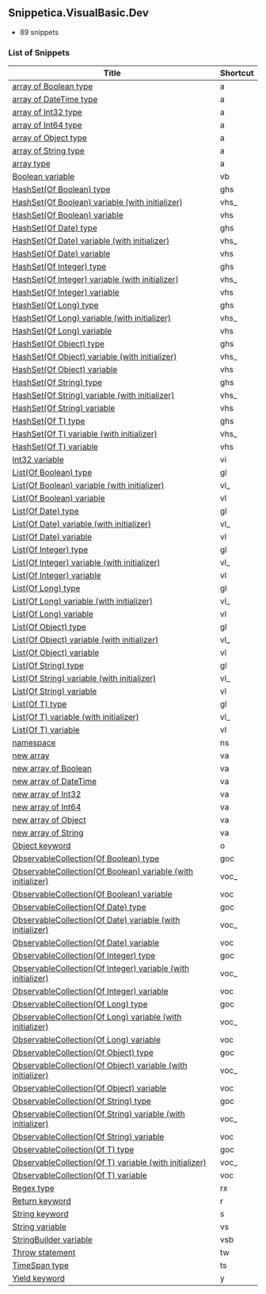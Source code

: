 ﻿## Snippetica.VisualBasic.Dev

* 89 snippets

### List of Snippets

Title | Shortcut
----- | --------
[array of Boolean type](_AutoGenerated/ArrayOfBooleanType.snippet)|a
[array of DateTime type](_AutoGenerated/ArrayOfDateTimeType.snippet)|a
[array of Int32 type](_AutoGenerated/ArrayOfInt32Type.snippet)|a
[array of Int64 type](_AutoGenerated/ArrayOfInt64Type.snippet)|a
[array of Object type](_AutoGenerated/ArrayOfObjectType.snippet)|a
[array of String type](_AutoGenerated/ArrayOfStringType.snippet)|a
[array type](_AutoGenerated/ArrayOfTType.snippet)|a
[Boolean variable](BooleanVariable.snippet)|vb
[HashSet\(Of Boolean\) type](_AutoGenerated/HashSetOfBooleanType.snippet)|ghs
[HashSet\(Of Boolean\) variable \(with initializer\)](_AutoGenerated/HashSetOfBooleanVariableWithInitializer.snippet)|vhs\_
[HashSet\(Of Boolean\) variable](_AutoGenerated/HashSetOfBooleanVariable.snippet)|vhs
[HashSet\(Of Date\) type](_AutoGenerated/HashSetOfDateTimeType.snippet)|ghs
[HashSet\(Of Date\) variable \(with initializer\)](_AutoGenerated/HashSetOfDateTimeVariableWithInitializer.snippet)|vhs\_
[HashSet\(Of Date\) variable](_AutoGenerated/HashSetOfDateTimeVariable.snippet)|vhs
[HashSet\(Of Integer\) type](_AutoGenerated/HashSetOfInt32Type.snippet)|ghs
[HashSet\(Of Integer\) variable \(with initializer\)](_AutoGenerated/HashSetOfInt32VariableWithInitializer.snippet)|vhs\_
[HashSet\(Of Integer\) variable](_AutoGenerated/HashSetOfInt32Variable.snippet)|vhs
[HashSet\(Of Long\) type](_AutoGenerated/HashSetOfInt64Type.snippet)|ghs
[HashSet\(Of Long\) variable \(with initializer\)](_AutoGenerated/HashSetOfInt64VariableWithInitializer.snippet)|vhs\_
[HashSet\(Of Long\) variable](_AutoGenerated/HashSetOfInt64Variable.snippet)|vhs
[HashSet\(Of Object\) type](_AutoGenerated/HashSetOfObjectType.snippet)|ghs
[HashSet\(Of Object\) variable \(with initializer\)](_AutoGenerated/HashSetOfObjectVariableWithInitializer.snippet)|vhs\_
[HashSet\(Of Object\) variable](_AutoGenerated/HashSetOfObjectVariable.snippet)|vhs
[HashSet\(Of String\) type](_AutoGenerated/HashSetOfStringType.snippet)|ghs
[HashSet\(Of String\) variable \(with initializer\)](_AutoGenerated/HashSetOfStringVariableWithInitializer.snippet)|vhs\_
[HashSet\(Of String\) variable](_AutoGenerated/HashSetOfStringVariable.snippet)|vhs
[HashSet\(Of T\) type](_AutoGenerated/HashSetOfTType.snippet)|ghs
[HashSet\(Of T\) variable \(with initializer\)](_AutoGenerated/HashSetOfTVariableWithInitializer.snippet)|vhs\_
[HashSet\(Of T\) variable](_AutoGenerated/HashSetOfTVariable.snippet)|vhs
[Int32 variable](Int32Variable.snippet)|vi
[List\(Of Boolean\) type](_AutoGenerated/ListOfBooleanType.snippet)|gl
[List\(Of Boolean\) variable \(with initializer\)](_AutoGenerated/ListOfBooleanVariableWithInitializer.snippet)|vl\_
[List\(Of Boolean\) variable](_AutoGenerated/ListOfBooleanVariable.snippet)|vl
[List\(Of Date\) type](_AutoGenerated/ListOfDateTimeType.snippet)|gl
[List\(Of Date\) variable \(with initializer\)](_AutoGenerated/ListOfDateTimeVariableWithInitializer.snippet)|vl\_
[List\(Of Date\) variable](_AutoGenerated/ListOfDateTimeVariable.snippet)|vl
[List\(Of Integer\) type](_AutoGenerated/ListOfInt32Type.snippet)|gl
[List\(Of Integer\) variable \(with initializer\)](_AutoGenerated/ListOfInt32VariableWithInitializer.snippet)|vl\_
[List\(Of Integer\) variable](_AutoGenerated/ListOfInt32Variable.snippet)|vl
[List\(Of Long\) type](_AutoGenerated/ListOfInt64Type.snippet)|gl
[List\(Of Long\) variable \(with initializer\)](_AutoGenerated/ListOfInt64VariableWithInitializer.snippet)|vl\_
[List\(Of Long\) variable](_AutoGenerated/ListOfInt64Variable.snippet)|vl
[List\(Of Object\) type](_AutoGenerated/ListOfObjectType.snippet)|gl
[List\(Of Object\) variable \(with initializer\)](_AutoGenerated/ListOfObjectVariableWithInitializer.snippet)|vl\_
[List\(Of Object\) variable](_AutoGenerated/ListOfObjectVariable.snippet)|vl
[List\(Of String\) type](_AutoGenerated/ListOfStringType.snippet)|gl
[List\(Of String\) variable \(with initializer\)](_AutoGenerated/ListOfStringVariableWithInitializer.snippet)|vl\_
[List\(Of String\) variable](_AutoGenerated/ListOfStringVariable.snippet)|vl
[List\(Of T\) type](_AutoGenerated/ListOfTType.snippet)|gl
[List\(Of T\) variable \(with initializer\)](_AutoGenerated/ListOfTVariableWithInitializer.snippet)|vl\_
[List\(Of T\) variable](_AutoGenerated/ListOfTVariable.snippet)|vl
[namespace](Namespace.snippet)|ns
[new array ](_AutoGenerated/NewArrayOfT.snippet)|va
[new array of Boolean](_AutoGenerated/NewArrayOfBoolean.snippet)|va
[new array of DateTime](_AutoGenerated/NewArrayOfDateTime.snippet)|va
[new array of Int32](_AutoGenerated/NewArrayOfInt32.snippet)|va
[new array of Int64](_AutoGenerated/NewArrayOfInt64.snippet)|va
[new array of Object](_AutoGenerated/NewArrayOfObject.snippet)|va
[new array of String](_AutoGenerated/NewArrayOfString.snippet)|va
[Object keyword](ObjectKeyword.snippet)|o
[ObservableCollection\(Of Boolean\) type](_AutoGenerated/ObservableCollectionOfBooleanType.snippet)|goc
[ObservableCollection\(Of Boolean\) variable \(with initializer\)](_AutoGenerated/ObservableCollectionOfBooleanVariableWithInitializer.snippet)|voc\_
[ObservableCollection\(Of Boolean\) variable](_AutoGenerated/ObservableCollectionOfBooleanVariable.snippet)|voc
[ObservableCollection\(Of Date\) type](_AutoGenerated/ObservableCollectionOfDateTimeType.snippet)|goc
[ObservableCollection\(Of Date\) variable \(with initializer\)](_AutoGenerated/ObservableCollectionOfDateTimeVariableWithInitializer.snippet)|voc\_
[ObservableCollection\(Of Date\) variable](_AutoGenerated/ObservableCollectionOfDateTimeVariable.snippet)|voc
[ObservableCollection\(Of Integer\) type](_AutoGenerated/ObservableCollectionOfInt32Type.snippet)|goc
[ObservableCollection\(Of Integer\) variable \(with initializer\)](_AutoGenerated/ObservableCollectionOfInt32VariableWithInitializer.snippet)|voc\_
[ObservableCollection\(Of Integer\) variable](_AutoGenerated/ObservableCollectionOfInt32Variable.snippet)|voc
[ObservableCollection\(Of Long\) type](_AutoGenerated/ObservableCollectionOfInt64Type.snippet)|goc
[ObservableCollection\(Of Long\) variable \(with initializer\)](_AutoGenerated/ObservableCollectionOfInt64VariableWithInitializer.snippet)|voc\_
[ObservableCollection\(Of Long\) variable](_AutoGenerated/ObservableCollectionOfInt64Variable.snippet)|voc
[ObservableCollection\(Of Object\) type](_AutoGenerated/ObservableCollectionOfObjectType.snippet)|goc
[ObservableCollection\(Of Object\) variable \(with initializer\)](_AutoGenerated/ObservableCollectionOfObjectVariableWithInitializer.snippet)|voc\_
[ObservableCollection\(Of Object\) variable](_AutoGenerated/ObservableCollectionOfObjectVariable.snippet)|voc
[ObservableCollection\(Of String\) type](_AutoGenerated/ObservableCollectionOfStringType.snippet)|goc
[ObservableCollection\(Of String\) variable \(with initializer\)](_AutoGenerated/ObservableCollectionOfStringVariableWithInitializer.snippet)|voc\_
[ObservableCollection\(Of String\) variable](_AutoGenerated/ObservableCollectionOfStringVariable.snippet)|voc
[ObservableCollection\(Of T\) type](_AutoGenerated/ObservableCollectionOfTType.snippet)|goc
[ObservableCollection\(Of T\) variable \(with initializer\)](_AutoGenerated/ObservableCollectionOfTVariableWithInitializer.snippet)|voc\_
[ObservableCollection\(Of T\) variable](_AutoGenerated/ObservableCollectionOfTVariable.snippet)|voc
[Regex type](Regex.snippet)|rx
[Return keyword](ReturnKeyword.snippet)|r
[String keyword](StringKeyword.snippet)|s
[String variable](StringVariable.snippet)|vs
[StringBuilder variable](StringBuilderVariable.snippet)|vsb
[Throw statement](ThrowStatement.snippet)|tw
[TimeSpan type](TimeSpanType.snippet)|ts
[Yield keyword](YieldKeyword.snippet)|y
